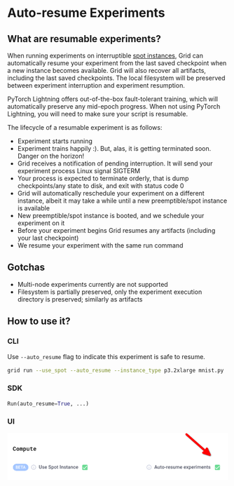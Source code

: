 # Auto-resume Experiments

## What are resumable experiments?

When running experiments on interruptible [spot instances](interruptible-machines.md), Grid can automatically resume your experiment from the last saved checkpoint when a new instance becomes available. Grid will also recover all artifacts, including the last saved checkpoints. The local filesystem will be preserved between experiment interruption and experiment resumption. 

PyTorch Lightning offers out-of-the-box fault-tolerant training, which will automatically preserve any mid-epoch progress. When not using PyTorch Lightning, you will need to make sure your script is resumable.


The lifecycle of a resumable experiment is as follows:

* Experiment starts running
* Experiment trains happily :). But, alas, it is getting terminated soon. Danger on the horizon!
* Grid receives a notification of pending interruption. It will send your experiment process Linux signal SIGTERM
* Your process is expected to terminate orderly, that is dump checkpoints/any state to disk, and exit with status code 0
* Grid will automatically reschedule your experiment on a different instance, albeit it may take a while until a new preemptible/spot instance is available
* New preemptible/spot instance is booted, and we schedule your experiment on it
* Before your experiment begins Grid resumes any artifacts (including your last checkpoint)
* We resume your experiment with the same run command


## Gotchas 

* Multi-node experiments currently are not supported
* Filesystem is partially preserved, only the experiment execution directory is preserved; similarly as artifacts

## How to use it? 

### CLI

Use `--auto_resume` flag to indicate this experiment is safe to resume.

```bash
grid run --use_spot --auto_resume --instance_type p3.2xlarge mnist.py
```

### SDK

```python
Run(auto_resume=True, ...)
```

### UI

![](../../images/runs/ui-autoresume.png)